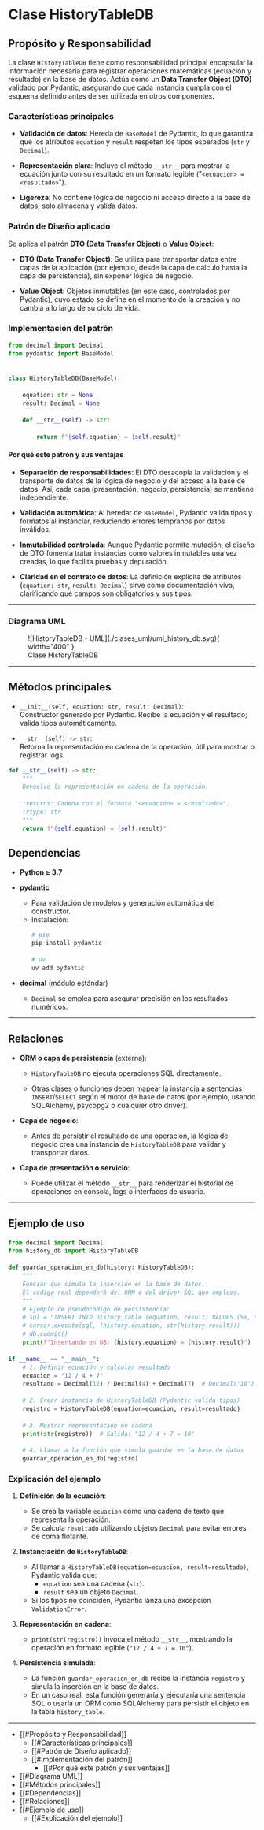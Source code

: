 # Clase **HistoryTableDB**

## Propósito y Responsabilidad

La clase `HistoryTableDB` tiene como responsabilidad principal encapsular la información necesaria para registrar operaciones matemáticas (ecuación y resultado) en la base de datos. Actúa como un **Data Transfer Object (DTO)** validado por Pydantic, asegurando que cada instancia cumpla con el esquema definido antes de ser utilizada en otros componentes.

### Características principales

- **Validación de datos**: Hereda de `BaseModel` de Pydantic, lo que garantiza que los atributos `equation` y `result` respeten los tipos esperados (`str` y `Decimal`).
    
- **Representación clara**: Incluye el método `__str__` para mostrar la ecuación junto con su resultado en un formato legible ("`<ecuación> = <resultado>`").
    
- **Ligereza**: No contiene lógica de negocio ni acceso directo a la base de datos; solo almacena y valida datos.
    
### Patrón de Diseño aplicado

Se aplica el patrón **DTO (Data Transfer Object)** o **Value Object**:

- **DTO (Data Transfer Object)**: Se utiliza para transportar datos entre capas de la aplicación (por ejemplo, desde la capa de cálculo hasta la capa de persistencia), sin exponer lógica de negocio.
    
- **Value Object**: Objetos inmutables (en este caso, controlados por Pydantic), cuyo estado se define en el momento de la creación y no cambia a lo largo de su ciclo de vida.

### Implementación del patrón

```python
from decimal import Decimal
from pydantic import BaseModel


class HistoryTableDB(BaseModel):

    equation: str = None
    result: Decimal = None

    def __str__(self) -> str:
        
        return f"{self.equation} = {self.result}"
```
#### Por qué este patrón y sus ventajas

- **Separación de responsabilidades**: El DTO desacopla la validación y el transporte de datos de la lógica de negocio y del acceso a la base de datos. Así, cada capa (presentación, negocio, persistencia) se mantiene independiente.
    
- **Validación automática**: Al heredar de `BaseModel`, Pydantic valida tipos y formatos al instanciar, reduciendo errores tempranos por datos inválidos.
    
- **Inmutabilidad controlada**: Aunque Pydantic permite mutación, el diseño de DTO fomenta tratar instancias como valores inmutables una vez creadas, lo que facilita pruebas y depuración.
    
- **Claridad en el contrato de datos**: La definición explícita de atributos (`equation: str`, `result: Decimal`) sirve como documentación viva, clarificando qué campos son obligatorios y sus tipos.

---
### Diagrama UML

<figure markdown="span">
  ![HistoryTableDB - UML](./clases_uml/uml_history_db.svg){ width="400" }
  <figcaption>Clase HistoryTableDB</figcaption>
</figure>


---
## Métodos principales

- `__init__(self, equation: str, result: Decimal)`:  
    Constructor generado por Pydantic. Recibe la ecuación y el resultado; valida tipos automáticamente.
    
- `__str__(self) -> str`:  
    Retorna la representación en cadena de la operación, útil para mostrar o registrar logs.

```python
def __str__(self) -> str:
    """
    Devuelve la representación en cadena de la operación.

    :returns: Cadena con el formato "<ecuación> = <resultado>".
    :rtype: str
    """
    return f"{self.equation} = {self.result}"
```

## Dependencias

- **Python ≥ 3.7**
- **pydantic**
    - Para validación de modelos y generación automática del constructor.
    - Instalación:
		```bash
		# pip
		pip install pydantic		

		# uv
		uv add pydantic
		```
- **decimal** (módulo estándar)
    
    - `Decimal` se emplea para asegurar precisión en los resultados numéricos.
        

---

## Relaciones

- **ORM o capa de persistencia** (externa):
    
    - `HistoryTableDB` no ejecuta operaciones SQL directamente.
        
    - Otras clases o funciones deben mapear la instancia a sentencias `INSERT`/`SELECT` según el motor de base de datos (por ejemplo, usando SQLAlchemy, psycopg2 o cualquier otro driver).
        
- **Capa de negocio**:
    
    - Antes de persistir el resultado de una operación, la lógica de negocio crea una instancia de `HistoryTableDB` para validar y transportar datos.
        
- **Capa de presentación o servicio**:
    
    - Puede utilizar el método `__str__` para renderizar el historial de operaciones en consola, logs o interfaces de usuario.

---
## Ejemplo de uso

```python
from decimal import Decimal
from history_db import HistoryTableDB

def guardar_operacion_en_db(history: HistoryTableDB):
    """
    Función que simula la inserción en la base de datos.
    El código real dependerá del ORM o del driver SQL que emplees.
    """
    # Ejemplo de pseudocódigo de persistencia:
    # sql = "INSERT INTO history_table (equation, result) VALUES (%s, %s)"
    # cursor.execute(sql, (history.equation, str(history.result)))
    # db.commit()
    print(f"Insertando en DB: {history.equation} = {history.result}")

if __name__ == "__main__":
    # 1. Definir ecuación y calcular resultado
    ecuacion = "12 / 4 + 7"
    resultado = Decimal(12) / Decimal(4) + Decimal(7)  # Decimal('10')

    # 2. Crear instancia de HistoryTableDB (Pydantic valida tipos)
    registro = HistoryTableDB(equation=ecuacion, result=resultado)

    # 3. Mostrar representación en cadena
    print(str(registro))  # Salida: "12 / 4 + 7 = 10"

    # 4. Llamar a la función que simula guardar en la base de datos
    guardar_operacion_en_db(registro)
```

### Explicación del ejemplo

1. **Definición de la ecuación**:
    - Se crea la variable `ecuacion` como una cadena de texto que representa la operación.
    - Se calcula `resultado` utilizando objetos `Decimal` para evitar errores de coma flotante.
        
2. **Instanciación de `HistoryTableDB`**:
    - Al llamar a `HistoryTableDB(equation=ecuacion, result=resultado)`, Pydantic valida que:
        - `equation` sea una cadena (`str`).
        - `result` sea un objeto `Decimal`.
    - Si los tipos no coinciden, Pydantic lanza una excepción `ValidationError`.
        
3. **Representación en cadena**:
    - `print(str(registro))` invoca el método `__str__`, mostrando la operación en formato legible (`"12 / 4 + 7 = 10"`).
        
4. **Persistencia simulada**:
    - La función `guardar_operacion_en_db` recibe la instancia `registro` y simula la inserción en la base de datos.
    - En un caso real, esta función generaría y ejecutaría una sentencia SQL o usaría un ORM como SQLAlchemy para persistir el objeto en la tabla `history_table`.
        
---    

- [[#Propósito y Responsabilidad]]
    - [[#Características principales]]
    - [[#Patrón de Diseño aplicado]]
    - [[#Implementación del patrón]] 
        - [[#Por qué este patrón y sus ventajas]]
- [[#Diagrama UML]]
- [[#Métodos principales]]
- [[#Dependencias]]
- [[#Relaciones]]
- [[#Ejemplo de uso]]
    - [[#Explicación del ejemplo]]
    
